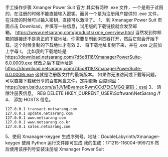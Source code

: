 手工操作步骤
Xmanger Power Suit 官方 其实有两种 .exe 文件，一个是用于试用的，在注册的时候不能直接输入密钥。而另一个是为注册用户提供的 .exe 文件，在注册的时候可以输入密钥，直接可以激活了。
1、 到 Xmanager Power Suit 页面点击 Download，并填写一些信息，试用版的下载链接就会发至邮箱。 https://www.netsarang.com/products/xme_overview.html
当然发到你邮箱的链接还不是真正的下载地址，你需要复制到浏览器打开，然后它就会开始下载，这个时候复制的下载地址才有效
2、 将下载地址复制下来，并在 .exe 之前加上字母 r。
比如我的下载地址是 https://download.netsarang.com/7d5d8118/XmanagerPowerSuite-6.0.0009.exe
修改之后下载地址是 https://download.netsarang.com/7d5d8118/XmanagerPowerSuite-6.0.0009r.exe
这就是注册版文件的最新版本。
如果你无法访问或下载等问题，可以直接下载我分享的百度网盘文件，定期更新
百度网盘：https://pan.baidu.com/s/1JVMBvameqRwmCCd7EtCMGQ 密码：esej
3、 清除注册表信息。
REG DELETE HKEY_CURRENT_USER\Software\NetSarang /f
4、 添加 HOSTS 信息。
```
127.0.0.1 transact.netsarang.com
127.0.0.1 update.netsarang.com
127.0.0.1 www.netsarang.com
127.0.0.1 www.netsarang.co.kr
127.0.0.1 sales.netsarang.com
```
5、使用 Xmanager-keygen 生成序列号。地址：DoubleLabyrinth/Xmanager-keygen
使用 Python 运行文件即可生成
我的生成：171215-116004-999726
然后使用该序列号安装注册版 Xmanager Power Suit
